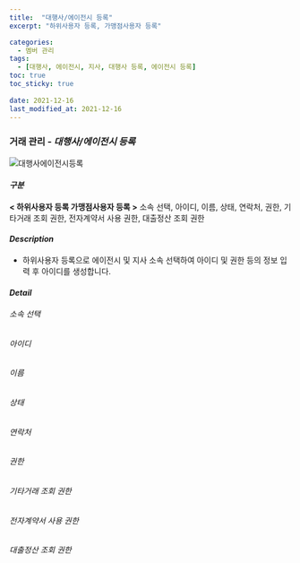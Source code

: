 ```yaml
---
title:  "대행사/에이전시 등록"
excerpt: "하위사용자 등록, 가맹점사용자 등록"

categories:
  - 멤버 관리
tags:
  - [대행사, 에이전시, 지사, 대행사 등록, 에이전시 등록]
toc: true
toc_sticky: true
 
date: 2021-12-16
last_modified_at: 2021-12-16
---
```

### 거래 관리 - *대행사/에이전시 등록*
![대행사에이전시등록]()

#### *구분* <br>
**< 하위사용자 등록 가맹점사용자 등록 >**
소속 선택, 아이디, 이름, 상태, 연락처, 권한, 기타거래 조회 권한, 전자계약서 사용 권한, 대출정산 조회 권한

#### *Description*
- 하위사용자 등록으로 에이전시 및 지사 소속 선택하여 아이디 및 권한 등의 정보 입력 후 아이디를 생성합니다.

#### *Detail*
###### 소속 선택
###### 아이디
###### 이름
###### 상태
###### 연락처
###### 권한
###### 기타거래 조회 권한
###### 전자계약서 사용 권한
###### 대출정산 조회 권한
